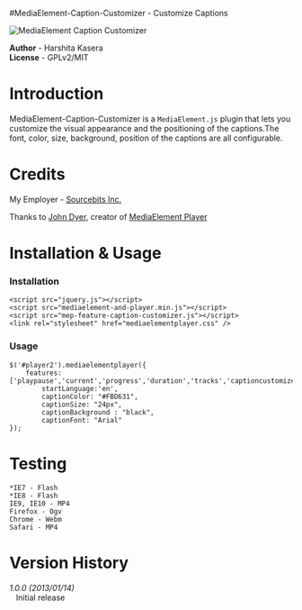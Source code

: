 #MediaElement-Caption-Customizer - Customize Captions

![MediaElement Caption Customizer](https://raw.github.com/sourcebits-harshitakasera/mediaelement-caption-customizer/master/snapshots/caption-customizer.png "Caption Customizer")

__Author__   - Harshita Kasera  
__License__   - GPLv2/MIT 


# Introduction

MediaElement-Caption-Customizer  is a <code>MediaElement.js</code> plugin that lets you customize the visual appearance and the positioning of the captions.The font, color, size, background, position of the captions are all configurable. 


# Credits

My Employer - [Sourcebits Inc.](http://www.sourcebits.com)

Thanks to [John Dyer](https://github.com/johndyer), creator of [MediaElement Player](http://mediaelementjs.com/)

# Installation & Usage

### Installation
    <script src="jquery.js"></script>
    <script src="mediaelement-and-player.min.js"></script>
    <script src="mep-feature-caption-customizer.js"></script>
    <link rel="stylesheet" href="mediaelementplayer.css" />

### Usage
    $('#player2').mediaelementplayer({
  	    features: ['playpause','current','progress','duration','tracks','captioncustomizer'],
		    startLanguage:'en',
		    captionColor: "#FBD631",
		    captionSize: "24px",
		    captionBackground : "black",
		    captionFont: "Arial"
	});

# Testing
    *IE7 - Flash 
    *IE8 - Flash
    IE9, IE10 - MP4
    Firefox - Ogv
    Chrome - Webm
    Safari - MP4
    

# Version History

*1.0.0 (2013/01/14)*    
&nbsp;&nbsp;&nbsp;Initial release
